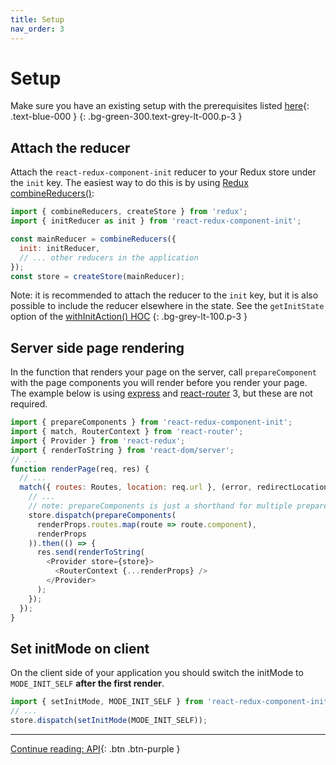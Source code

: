 ```yaml
---
title: Setup
nav_order: 3
---
```


# Setup

Make sure you have an existing setup with the prerequisites listed
[here](./index.html#prerequisites){: .text-blue-000 }
{: .bg-green-300.text-grey-lt-000.p-3 }

## Attach the reducer
Attach the `react-redux-component-init` reducer to your Redux store under the `init` key. The
easiest way to do this is by
using [Redux combineReducers()](http://redux.js.org/docs/api/combineReducers.html):

```js
import { combineReducers, createStore } from 'redux';
import { initReducer as init } from 'react-redux-component-init';

const mainReducer = combineReducers({
  init: initReducer,
  // ... other reducers in the application
});
const store = createStore(mainReducer);
```

Note: it is recommended to attach the reducer to the `init` key, but it is also possible to include
the reducer elsewhere in the state. See the `getInitState` option of
the [withInitAction() HOC](./api.html#withInitAction)
{: .bg-grey-lt-100.p-3 }

## Server side page rendering
In the function that renders your page on the server, call `prepareComponent` with the page
components you will render before you render your page. The example below is
using [express](https://expressjs.com/) and
[react-router](https://github.com/ReactTraining/react-router) 3, but these are not required.

```js
import { prepareComponents } from 'react-redux-component-init';
import { match, RouterContext } from 'react-router';
import { Provider } from 'react-redux';
import { renderToString } from 'react-dom/server';
// ...
function renderPage(req, res) {
  // ...
  match({ routes: Routes, location: req.url }, (error, redirectLocation, renderProps) => {
    // ...
    // note: prepareComponents is just a shorthand for multiple prepareComponent() wrapped in Promise.all()
    store.dispatch(prepareComponents(
      renderProps.routes.map(route => route.component),
      renderProps
    )).then(() => {
      res.send(renderToString(
        <Provider store={store}>
          <RouterContext {...renderProps} />
        </Provider>
      );
    });
  });
}
```

## Set initMode on client
On the client side of your application you should switch the initMode to `MODE_INIT_SELF`
**after the first render**.
```js
import { setInitMode, MODE_INIT_SELF } from 'react-redux-component-init';
// ...
store.dispatch(setInitMode(MODE_INIT_SELF));
```

---

[Continue reading: API](./api.md){: .btn .btn-purple }

